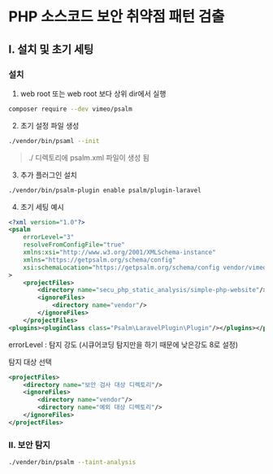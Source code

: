 # PHP 소스코드 보안 취약점 패턴 검출
## I. 설치 및 초기 세팅
### 설치
1. web root 또는 web root 보다 상위 dir에서 실행
```bash
composer require --dev vimeo/psalm
```
2. 초기 설정 파일 생성
```bash
./vendor/bin/psaml --init
```
> ./ 디렉토리에 psalm.xml 파일이 생성 됨

3. 추가 플러그인 설치
```bash
./vendor/bin/psalm-plugin enable psalm/plugin-laravel
```
4. 초기 세팅 예시
```xml
<?xml version="1.0"?>
<psalm
    errorLevel="3"
    resolveFromConfigFile="true"
    xmlns:xsi="http://www.w3.org/2001/XMLSchema-instance"
    xmlns="https://getpsalm.org/schema/config"
    xsi:schemaLocation="https://getpsalm.org/schema/config vendor/vimeo/psalm/config.xsd"
>
    <projectFiles>
        <directory name="secu_php_static_analysis/simple-php-website"/>
        <ignoreFiles>
            <directory name="vendor"/>
        </ignoreFiles>
    </projectFiles>
<plugins><pluginClass class="Psalm\LaravelPlugin\Plugin"/></plugins></psalm>
```
errorLevel : 탐지 강도 (시큐어코딩 탐지만을 하기 때문에 낮은강도 8로 설정)

탐지 대상 선택
```xml
<projectFiles>
    <directory name="보안 검사 대상 디렉토리"/>
    <ignoreFiles>
        <directory name="vendor"/>
        <directory name="예외 대상 디렉토리"/>
    </ignoreFiles>
</projectFiles>
```

### II. 보안 탐지 
```bash
./vender/bin/psalm --taint-analysis
```
